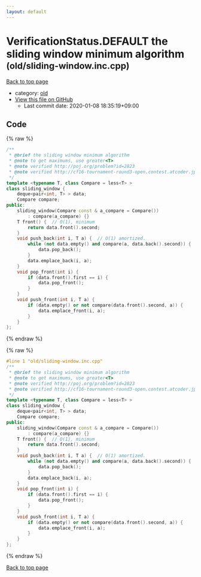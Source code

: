```yaml
---
layout: default
---
```


<!-- mathjax config similar to math.stackexchange -->
<script type="text/javascript" async
  src="https://cdnjs.cloudflare.com/ajax/libs/mathjax/2.7.5/MathJax.js?config=TeX-MML-AM_CHTML">
</script>
<script type="text/x-mathjax-config">
  MathJax.Hub.Config({
    TeX: { equationNumbers: { autoNumber: "AMS" }},
    tex2jax: {
      inlineMath: [ ['$','$'] ],
      processEscapes: true
    },
    "HTML-CSS": { matchFontHeight: false },
    displayAlign: "left",
    displayIndent: "2em"
  });
</script>

<script type="text/javascript" src="https://cdnjs.cloudflare.com/ajax/libs/jquery/3.4.1/jquery.min.js"></script>
<script src="https://cdn.jsdelivr.net/npm/jquery-balloon-js@1.1.2/jquery.balloon.min.js" integrity="sha256-ZEYs9VrgAeNuPvs15E39OsyOJaIkXEEt10fzxJ20+2I=" crossorigin="anonymous"></script>
<script type="text/javascript" src="../../assets/js/copy-button.js"></script>
<link rel="stylesheet" href="../../assets/css/copy-button.css" />


# VerificationStatus.DEFAULT the sliding window minimum algorithm <small>(old/sliding-window.inc.cpp)</small>

<a href="../../index.html">Back to top page</a>

* category: <a href="../../index.html#149603e6c03516362a8da23f624db945">old</a>
* <a href="{{ site.github.repository_url }}/blob/master/old/sliding-window.inc.cpp">View this file on GitHub</a>
    - Last commit date: 2020-01-08 18:35:19+09:00




## Code

<a id="unbundled"></a>
{% raw %}
```cpp
/**
 * @brief the sliding window minimum algorithm
 * @note to get maximums, use greater<T>
 * @note verified http://poj.org/problem?id=2823
 * @note verified http://cf16-tournament-round3-open.contest.atcoder.jp/tasks/asaporo_d
 */
template <typename T, class Compare = less<T> >
class sliding_window {
    deque<pair<int, T> > data;
    Compare compare;
public:
    sliding_window(Compare const & a_compare = Compare())
        : compare(a_compare) {}
    T front() {  // O(1), minimum
        return data.front().second;
    }
    void push_back(int i, T a) {  // O(1) amortized.
        while (not data.empty() and compare(a, data.back().second)) {
            data.pop_back();
        }
        data.emplace_back(i, a);
    }
    void pop_front(int i) {
        if (data.front().first == i) {
            data.pop_front();
        }
    }
    void push_front(int i, T a) {
        if (data.empty() or not compare(data.front().second, a)) {
            data.emplace_front(i, a);
        }
    }
};

```
{% endraw %}

<a id="bundled"></a>
{% raw %}
```cpp
#line 1 "old/sliding-window.inc.cpp"
/**
 * @brief the sliding window minimum algorithm
 * @note to get maximums, use greater<T>
 * @note verified http://poj.org/problem?id=2823
 * @note verified http://cf16-tournament-round3-open.contest.atcoder.jp/tasks/asaporo_d
 */
template <typename T, class Compare = less<T> >
class sliding_window {
    deque<pair<int, T> > data;
    Compare compare;
public:
    sliding_window(Compare const & a_compare = Compare())
        : compare(a_compare) {}
    T front() {  // O(1), minimum
        return data.front().second;
    }
    void push_back(int i, T a) {  // O(1) amortized.
        while (not data.empty() and compare(a, data.back().second)) {
            data.pop_back();
        }
        data.emplace_back(i, a);
    }
    void pop_front(int i) {
        if (data.front().first == i) {
            data.pop_front();
        }
    }
    void push_front(int i, T a) {
        if (data.empty() or not compare(data.front().second, a)) {
            data.emplace_front(i, a);
        }
    }
};

```
{% endraw %}

<a href="../../index.html">Back to top page</a>

